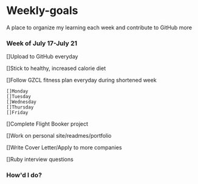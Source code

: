 # Weekly-goals
A place to organize my learning each week and contribute to GitHub more

### Week of July 17-July 21

[]Upload to GitHub everyday

[]Stick to healthy, increased calorie diet

[]Follow GZCL fitness plan everyday during shortened week

    []Monday
    []Tuesday
    []Wednesday
    []Thursday
    []Friday

[]Complete Flight Booker project

[]Work on personal site/readmes/portfolio

[]Write Cover Letter/Apply to more companies

[]Ruby interview questions

### How'd I do?


